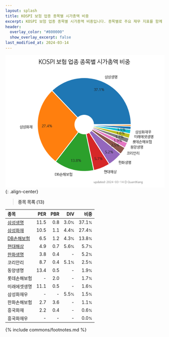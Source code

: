 ```yaml
---
layout: splash
title: KOSPI 보험 업종 종목별 시가총액 비중
excerpt: KOSPI 보험 업종 종목별 시가총액 비중입니다. 종목별로 주요 재무 지표를 함께 표시합니다.
header:
  overlay_color: "#800000"
  show_overlay_excerpt: false
last_modified_at: 2024-03-14
---
```



![KOSPI 보험 업종 종목별 시가총액 비중](/stats/sector/images/kospi_업종_보험_종목.png){: .align-center}


> **종목 목록 (13)**<a id="list"></a>

| **종목** | **PER** | **PBR** | **DIV** | **비중** |
| :------- | ------: | ------: | ------: | -------: |
| [삼성생명](/032830/) | 11.5 | 0.8 | 3.0<small>%</small> | 37.1<small>%</small> |
| [삼성화재](/000810/) | 10.5 | 1.1 | 4.4<small>%</small> | 27.4<small>%</small> |
| [DB손해보험](/005830/) | 6.5 | 1.2 | 4.3<small>%</small> | 13.8<small>%</small> |
| [현대해상](/001450/) | 4.9 | 0.7 | 5.6<small>%</small> | 5.7<small>%</small> |
| [한화생명](/088350/) | 3.8 | 0.4 | - | 5.2<small>%</small> |
| 코리안리 | 8.7 | 0.4 | 5.1<small>%</small> | 2.5<small>%</small> |
| 동양생명 | 13.4 | 0.5 | - | 1.9<small>%</small> |
| 롯데손해보험 | - | 2.0 | - | 1.7<small>%</small> |
| 미래에셋생명 | 11.1 | 0.5 | - | 1.6<small>%</small> |
| 삼성화재우 | - | - | 5.5<small>%</small> | 1.5<small>%</small> |
| 한화손해보험 | 2.7 | 3.6 | - | 1.1<small>%</small> |
| 흥국화재 | 2.2 | 0.4 | - | 0.6<small>%</small> |
| 흥국화재우 | - | - | - | 0.0<small>%</small> |

{% include commons/footnotes.md %}